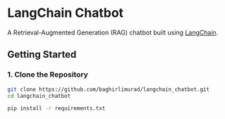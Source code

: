 # LangChain Chatbot

A Retrieval-Augmented Generation (RAG) chatbot built using [LangChain](https://github.com/langchain-ai/langchain).


## Getting Started

### 1. Clone the Repository

```bash
git clone https://github.com/baghirlimurad/langchain_chatbot.git
cd langchain_chatbot

pip install -r requirements.txt



